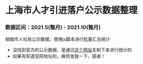 # 上海市人才引进落户公示数据整理
### 数据区间：2021.5(整月) - 2021.10(整月)
根据市人社局公示数据，使用js脚本进行批量汇总统计
- 没找到官方的公示数据，是通过[这个网站](http://www.zuishengxin.cn/page12.html?article_id=477)复制下来进行统计的
- 如果有知道官网地址的，麻烦发我一下，感谢！
